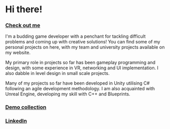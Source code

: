 # Hi there!

### [Check out me](www.kruzeraptor.co.uk)

I'm a budding game developer with a penchant for tackling difficult problems and coming up with creative solutions! You can find some of my personal projects on here, with my team and university projects available on my website.

My primary role in projects so far has been gameplay programming and design, with some experience in VR, networking and UI implementation. I also dabble in level design in small scale projects.

Many of my projects so far have been developed in Unity utilising C# following an agile development methodology. I am also acquainted with Unreal Engine, developing my skill with C++ and Blueprints.

### [Demo collection](https://github.com/AoiKoshi/Coding-Examples/wiki)
### [LinkedIn](https://www.linkedin.com/in/kevindacruz00/)
